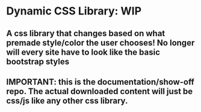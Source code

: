 # Dynamic CSS Library: WIP
## A css library that changes based on what premade style/color the user chooses!  No longer will every site have to look like the basic bootstrap styles
## IMPORTANT: this is the documentation/show-off repo.  The actual downloaded content will just be css/js like any other css library.
